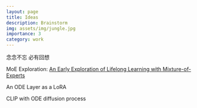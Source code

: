 ```yaml
---
layout: page
title: Ideas
description: Brainstorm
img: assets/img/jungle.jpg
importance: 3
category: work
---
```


念念不忘 必有回想

MoE Exploration: [An Early Exploration of Lifelong Learning with Mixture-of-Experts](https://github.com/Elfsong/Ultramarine)

An ODE Layer as a LoRA

CLIP with ODE diffusion process